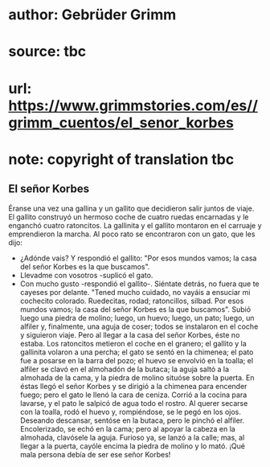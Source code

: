 # author: Gebrüder Grimm
# source: tbc
# url: https://www.grimmstories.com/es//grimm_cuentos/el_senor_korbes
# note: copyright of translation tbc

## El señor Korbes 

Éranse una vez una gallina y un gallito que decidieron salir juntos de
viaje. El gallito construyó un hermoso coche de cuatro ruedas encarnadas
y le enganchó cuatro ratoncitos. La gallinita y el gallito montaron en
el carruaje y emprendieron la marcha. Al poco rato se encontraron con un
gato, que les dijo:
- ¿Adónde vais?
Y respondió el gallito:
"Por esos mundos vamos;
la casa del señor Korbes es la que buscamos".
- Llevadme con vosotros -suplicó el gato.
- Con mucho gusto -respondió el gallito-. Siéntate detrás, no fuera que
te cayeses por delante.
"Tened mucho cuidado,
no vayáis a ensuciar mi cochecito colorado.
Ruedecitas, rodad;
ratoncillos, silbad.
Por esos mundos vamos;
la casa del señor Korbes es la que buscamos".
Subió luego una piedra de molino; luego, un huevo; luego, un pato;
luego, un alfiler y, finalmente, una aguja de coser; todos se instalaron
en el coche y siguieron viaje. Pero al llegar a la casa del señor
Korbes, éste no estaba. Los ratoncitos metieron el coche en el granero;
el gallito y la gallinita volaron a una percha; el gato se sentó en la
chimenea; el pato fue a posarse en la barra del pozo; el huevo se
envolvió en la toalla; el alfiler se clavó en el almohadón de la butaca;
la aguja saltó a la almohada de la cama, y la piedra de molino situóse
sobre la puerta.
En éstas llegó el señor Korbes y se dirigió a la chimenea para encender
fuego; pero el gato le llenó la cara de ceniza. Corrió a la cocina para
lavarse, y el pato le salpicó de agua todo el rostro. Al querer secarse
con la toalla, rodó el huevo y, rompiéndose, se le pegó en los ojos.
Deseando descansar, sentóse en la butaca, pero le pinchó el alfiler.
Encolerizado, se echó en la cama; pero al apoyar la cabeza en la
almohada, clavósele la aguja. Furioso ya, se lanzó a la calle; mas, al
llegar a la puerta, cayóle encima la piedra de molino y lo mató.
¡Qué mala persona debía de ser ese señor Korbes!
